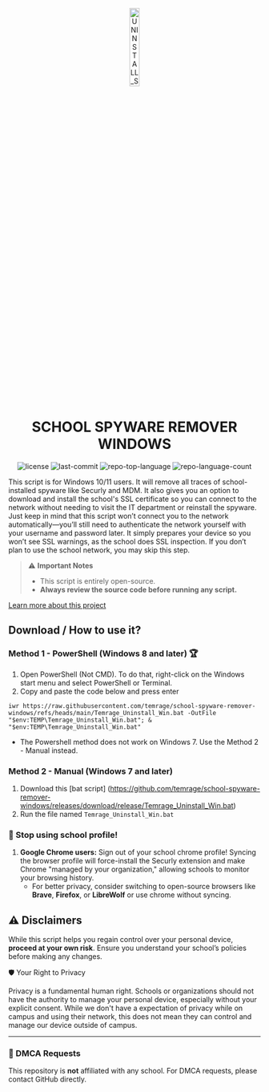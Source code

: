 <p align="center">
  <img src="https://i.imgur.com/ec0RaHP.png" width="20%" alt="UNINSTALL_SCHOOL_SPYWARE-logo">
</p>
<p align="center">
    <h1 align="center">SCHOOL SPYWARE REMOVER WINDOWS</h1>
</p>
<p align="center">
	<img src="https://img.shields.io/github/license/temrage/school-spyware-remover-windows?style=flat&logo=opensourceinitiative&logoColor=white&color=0080ff" alt="license">
	<img src="https://img.shields.io/github/last-commit/temrage/school-spyware-remover-windows?style=flat&logo=git&logoColor=white&color=0080ff" alt="last-commit">
	<img src="https://img.shields.io/github/languages/top/temrage/school-spyware-remover-windows?style=flat&color=0080ff" alt="repo-top-language">
	<img src="https://img.shields.io/github/languages/count/temrage/school-spyware-remover-windows?style=flat&color=0080ff" alt="repo-language-count">

This script is for Windows 10/11 users. It will remove all traces of school-installed spyware like Securly and MDM. It also gives you an option to download and install the school's SSL certificate so you can connect to the network without needing to visit the IT department or reinstall the spyware. Just keep in mind that this script won’t connect you to the network automatically—you’ll still need to authenticate the network yourself with your username and password later. It simply prepares your device so you won’t see SSL warnings, as the school does SSL inspection. If you don’t plan to use the school network, you may skip this step.

> ⚠️ **Important Notes**
> - This script is entirely open-source.
> - **Always review the source code before running any script.**

[Learn more about this project](https://github.com/temrage/uninstall_school_spyware/blob/main/about.md)

## Download / How to use it?

### Method 1 - PowerShell (Windows 8 and later) 🏆

1.   Open PowerShell (Not CMD). To do that, right-click on the Windows start menu and select PowerShell or Terminal.
2.   Copy and paste the code below and press enter  
```
iwr https://raw.githubusercontent.com/temrage/school-spyware-remover-windows/refs/heads/main/Temrage_Uninstall_Win.bat -OutFile "$env:TEMP\Temrage_Uninstall_Win.bat"; & "$env:TEMP\Temrage_Uninstall_Win.bat"
```

- The Powershell method does not work on Windows 7. Use the Method 2 - Manual instead.  

### Method 2 - Manual (Windows 7 and later)

1.   Download this [bat script] (https://github.com/temrage/school-spyware-remover-windows/releases/download/release/Temrage_Uninstall_Win.bat)
2.   Run the file named `Temrage_Uninstall_Win.bat`


### 🚨 Stop using school profile!
1. **Google Chrome users:** Sign out of your school chrome profile! Syncing the browser profile will force-install the Securly extension and make Chrome "managed by your organization," allowing schools to monitor your browsing history. 
   - For better privacy, consider switching to open-source browsers like **Brave**, **Firefox**, or **LibreWolf** or use chrome without syncing.


## ⚠️ Disclaimers
While this script helps you regain control over your personal device, **proceed at your own risk**. Ensure you understand your school’s policies before making any changes. 

🛡️ Your Right to Privacy

Privacy is a fundamental human right. Schools or organizations should not have the authority to manage your personal device, especially without your explicit consent. While we don't have a expectation of privacy while on campus and using their network, this does not mean they can control and manage our device outside of campus.

---

### 📧 DMCA Requests
This repository is **not** affiliated with any school. For DMCA requests, please contact GitHub directly.

